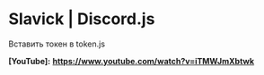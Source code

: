 # Slavick | Discord.js
Вставить токен в token.js

**[YouTube]:** __https://www.youtube.com/watch?v=iTMWJmXbtwk__
